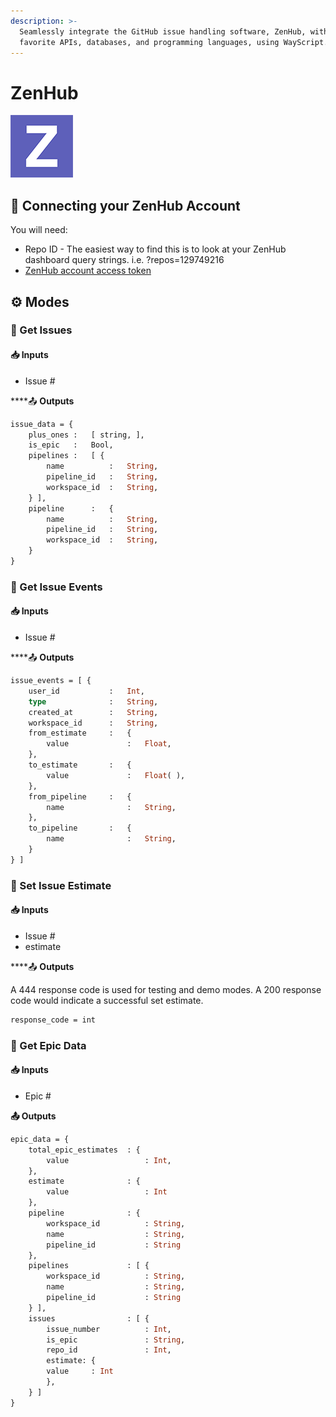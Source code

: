 ```yaml
---
description: >-
  Seamlessly integrate the GitHub issue handling software, ZenHub, with your
  favorite APIs, databases, and programming languages, using WayScript.
---
```


# ZenHub

![GitHub Issue Management Software](../../.gitbook/assets/zenhub_100_100.png)

## 🔑 Connecting your ZenHub Account

You will need: 

* Repo ID - The easiest way to find this is to look at your ZenHub dashboard query strings. i.e.                ?repos=129749216
* [ZenHub account access token](https://app.zenhub.com/dashboard/tokens) 

## ⚙ Modes

### 🔢 Get Issues

####   📥 Inputs <a id="inputs"></a>

* Issue \#

\*\*\*\*📤 **Outputs**

```graphql
issue_data = {
    plus_ones :   [ string, ],
    is_epic   :   Bool,
    pipelines :   [ {
        name          :   String,
        pipeline_id   :   String,
        workspace_id  :   String,
    } ],
    pipeline      :   {
        name          :   String,
        pipeline_id   :   String,
        workspace_id  :   String,
    }
}
```

### 🔢 Get Issue Events

#### 📥 Inputs <a id="inputs"></a>

* Issue \#

\*\*\*\*📤 **Outputs**

```graphql
issue_events = [ {
    user_id           :   Int,
    type              :   String,
    created_at        :   String,
    workspace_id      :   String,
    from_estimate     :   {
        value             :   Float,
    },
    to_estimate       :   {
        value             :   Float( ),
    },
    from_pipeline     :   {
        name              :   String,
    },
    to_pipeline       :   {
        name              :   String,
    }
} ]
```

### 🔢 Set Issue Estimate

#### 📥 Inputs <a id="inputs"></a>

* Issue \#
* estimate 

\*\*\*\*📤 **Outputs**

A 444 response code is used for testing and demo modes.  A 200 response code would indicate a successful set estimate. 

```graphql
response_code = int
```

### 🔢 Get Epic Data

#### 📥 Inputs <a id="inputs"></a>

* Epic \#

**📤 Outputs**

```graphql
epic_data = {
    total_epic_estimates  : {
        value                 : Int,
    },
    estimate              : {
        value                 : Int
    },
    pipeline              : {
        workspace_id          : String,
        name                  : String,
        pipeline_id           : String
    },
    pipelines             : [ {
        workspace_id          : String,
        name                  : String,
        pipeline_id           : String
    } ],
    issues                : [ {
        issue_number          : Int,
        is_epic               : String,
        repo_id               : Int,
        estimate: {
        value     : Int
        },
    } ]
}
```


